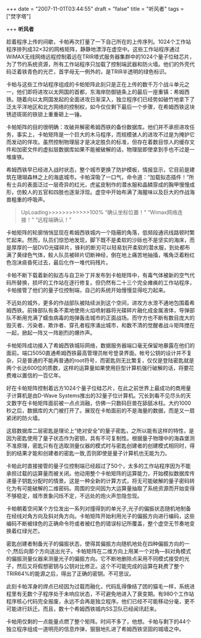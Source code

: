 +++
date = "2007-11-01T03:44:55"
draft = "false"
title = "听风者"
tags = ["焚字塔"]

+++
**听风者**


趁着程序上传的间歇，卡帕再次打量了一下自己所在的上传序列。1024个工作站程序排列成32×32的网格矩阵，静静地漂浮在虚空中。这些工作站程序通过WiMAX无线网络远程控制着远在TRIR塔式服务器集群中的1024个量子位硅芯片，为了节约系统资源，所有工作站程序只加载了控制端武器和防火墙。他们的外壳代码泛着铁青色的光芒，首字母无一例外的，是TRIR半透明的绿色标识。

卡帕与这些工作站程序组成的卡帕矩阵此刻只是正在上传的数千万个战斗单元之一，他们即将进攻以太网国的首都，东海岸防御链条上的最后一座重镇：希姆西铁。随着向以太网国发起的全面进攻日渐深入，独立程序们已经势如破竹地拿下了泛太平洋地区和北方网络的控制权，如今仅仅剩下最后一个步骤，在希姆西铁这块锈迹斑斑的铁锁上重重砸上一锤。


卡帕矩阵的目的很明确：攻破并解密希姆西铁的备份数据库。他们并不承担进攻任务，事实上，卡帕矩阵是一个巨大的木马程序，而规模骇人的进攻不过是为掩护它而发动的佯攻。虽然控制物理层才是决定胜负的标准，但存在着数目惊人的缓存文件和加密文件的虚拟层数据库如果不能被破解的话，物理层即使拿到手也不过是一堆废铁。

希姆西铁早已经进入战时状态，整个城市更换了防护模板，情报显示，它目前是建筑在珊瑚森林之上的海底城市。卡帕深吸了一口气，命令道：“加载拟态插件！”所有士兵的表面泛过一层奇异的红光，虎鲨皮制作的潜水服和晶鳞穿成的胸甲慢慢成形，仿鲛人的五官和四肢也逐渐浮现。虚空中开始布满了海腥味以及巨大的作战海兽粗重的呼吸声。

> UpLoading>>>>>>>>>>>>100%
> “确认坐标位置！”
> “Wimax网络连接！”
> “远程端确认！”
  
卡帕矩阵的轮廓悄悄显现在希姆西铁城内一个隐蔽的角落，低频段通讯线路顿时繁忙起来。然而，队员们惊恐地发现，脚下既不是柔软的沙砾也不是坚实的海床，而是厚厚的一层DVD光碟碎片，锋利的断刃可以轻易划开柔软的潜水服，到处都布满了黄绿色气体，鲛人队员被碎片切断神经，倒在地上痛苦地抽搐，嘴角泛着粉红色泡沫痰昏死过去，最后化作一堆代码残片。

卡帕不断下载着新的拟态与自卫补丁并发布到卡帕矩阵中，有毒气体被新的空气代码所替换，损坏的工作站在逐行修复。但仍然有二十三个完全瘫痪的工作站程序，卡帕接管了他们的量子位控制端，自己的系统开始慢慢显得吃力起来。

不远处的城外，更多的作战部队被陆续派到这个空间，进攻方水泄不通地包围着希姆西铁。前锋部队有条不紊地使用火焰喷射器将光碟碎片融化成金属液体，导弹部队不断用充满了蠕虫病毒的炮弹轰击城市的正面战场。而守方也不断有数目庞大的毁灭者、污染者、欺诈者、穿孔者程序涌出城市，和数不清的觉醒者战斗矩阵搅在一起，掀起一阵又一阵剧烈的爆炸声。

卡帕矩阵成功接入了希姆西铁城际网络，数据服务器端口毫无保留地暴露在他们的面前。端口5050直通希姆西铁最高管理员帐号登录界面。帐号公钥的设计并不复杂，只是普通的不能再普通的root符号，而密匙则无比繁复，仅仅是登陆密匙就是两个长达600位的质数，这样的运算量如果使用巨型计算机强行破解的话，将要花费难以置信的一百亿年。

好在卡帕矩阵控制着远方1024个量子位硅芯片，在此之前世界上最成功的商用量子计算机是由D-Wave Systems推出的32量子位计算机。冗长到看不见尽头的天文数字在卡帕矩阵面前被一点点消融，仿佛一只数码巨兽在舔舐冰柱。大约1000秒之后，数据库的大门被打开了。展现在卡帕面前的不是海量的数据，而是又一扇紧闭的防火墙。

这扇数据库二层密匙是理论上“绝对安全”的量子密匙，之所以能有这样的特性，是因为密匙使用了量子状态作为密钥，具有不可复制性。根据量子物理中的海森堡测不准原理，密匙只有在选取测量仪器的模式时与密匙创建者的创建模式相同时，得到的结果才能和创建者的密匙一致,否则即使是量子计算机也无能为力。

卡帕此时直接接管的量子位控制端已经超过了50个，太多的工作站程序因为不能承担过载的运算量而被关闭。他动用整个卡帕矩阵的运算能力，开始模拟数据库传递量子钥匙分配时的情景。这是一种全新的计算方式，将无可能破解的量子密码转化为有可能破解的二维密码。周围的空间因为大运算量抽取了系统资源而开始变得不够稳定，城市景象闪烁不定，不远处的炮火声忽隐忽现。

卡帕朝着空间某个方位发出一系列对撞得到的单光子,光子的偏振状态随机地制备在经线对角方向及斜对角方向。卡帕矩阵开始利用光子的偏振方向进行编码，这些编码不断被绿色的正确命令符或者被红色的错误标记所覆盖，整个虚空无节奏地变换着红绿光芒。

密匙创建者制备光子的偏振状态，使得其偏振方向随机地处在四种偏振方向的一个,然后向那个方向送出光子。卡帕矩阵在二维方向上用某一个对角—斜对角模式的偏振测量仪器来测量光子的偏振方向。它不断地删除点采用不同模式接受的光子，然后又将假想密钥与公钥对比修正。这个不可能完成的运算在耗费了整个TRIR64%的能源之后，得出了正确的密钥。不可思议。

此刻卡帕浑身的焊点已经因为过载而融化，代码乱得像结了团的猫毛一样，系统进程里有无数个子程序处于未响应状态，不可避免地进入了衰变期。有980个工作站程序核心代码完全报废，永远不会再是独立程序。他们已经不可能移动分毫，更不可能进行跃迁。而且，数十个希姆西铁城内SS卫队已经闻讯赶来。

卡帕用仅剩的一点能量点燃了整个矩阵。时间不多了，他想。卡帕与剩下的44个独立程序组成一道明亮的信息炸弹，狠狠地扎进了希姆西铁坚固的城墙之中。
